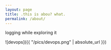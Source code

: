 ```yaml
---
layout: page
title: .this is abou? what.
permalink: /about/
---
```


logging while exploring it

![devops]({{ "/pics/devops.png" | absolute_url }})
